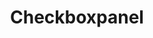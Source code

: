 ---
layout: pattern.njk
tags: 
    - legacy_components_de
key: checkboxpanel-legacy_de
title: Checkboxpanel
parent: legacy_components_de
image: legacy/overview/checkboxpanel.webp
keywords: 
order: 70
---